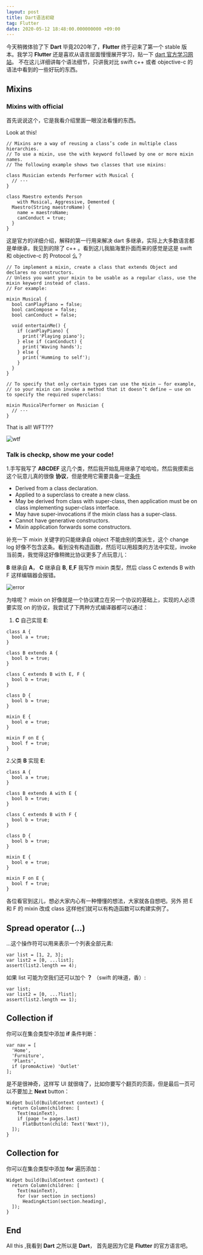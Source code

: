 ```yaml
---
layout: post
title: Dart语法初窥
tag: Flutter
date: 2020-05-12 18:48:00.000000000 +09:00
---
```


今天稍微体验了下 **Dart** 毕竟2020年了，**Flutter** 终于迎来了第一个 stable 版本。我学习 **Flutter** 还是喜欢从语言层面慢慢展开学习，贴一下 [dart 官方学习网站](https://dart.dev/guides)。
不在这儿详细讲每个语法细节，只讲我对比 swift c++ 或者 objective-c 的语法中看到的一些好玩的东西。

## Mixins
###  Mixins with official

首先说说这个，它是我看介绍里面一眼没法看懂的东西。

Look at this!

```
// Mixins are a way of reusing a class’s code in multiple class hierarchies.
// To use a mixin, use the with keyword followed by one or more mixin names. 
// The following example shows two classes that use mixins:

class Musician extends Performer with Musical {
  // ···
}

class Maestro extends Person
    with Musical, Aggressive, Demented {
  Maestro(String maestroName) {
    name = maestroName;
    canConduct = true;
  }
}

```

这是官方的详细介绍，解释的第一行用来解决 dart 多继承，实际上大多数语言都是单继承，我见到的除了 c++ 。看到这儿我脑海里扑面而来的感觉是这是 swift 和 objective-c 的 Protocol 么？

```
// To implement a mixin, create a class that extends Object and declares no constructors. 
// Unless you want your mixin to be usable as a regular class, use the mixin keyword instead of class. 
// For example:

mixin Musical {
  bool canPlayPiano = false;
  bool canCompose = false;
  bool canConduct = false;

  void entertainMe() {
    if (canPlayPiano) {
      print('Playing piano');
    } else if (canConduct) {
      print('Waving hands');
    } else {
      print('Humming to self');
    }
  }
}

// To specify that only certain types can use the mixin — for example, 
// so your mixin can invoke a method that it doesn’t define — use on to specify the required superclass:

mixin MusicalPerformer on Musician {
  // ···
}

```

That is all! WFT???

![wtf](../_res/common/wtf.jpg)

### Talk is checkp, show me your code!

1.手写我写了 **ABCDEF** 这几个类，然后我开始乱用继承了哈哈哈，然后我摸索出这个玩意儿真的很像 **协议**，但是使用它需要具备一定[条件](https://github.com/dart-lang/language/blob/master/accepted/2.1/super-mixins/feature-specification.md#dart-2-mixin-declarations)


- Derived from a class declaration.
- Applied to a superclass to create a new class.
- May be derived from class with super-class, then application must be on class implementing super-class interface.
- May have super-invocations if the mixin class has a super-class.
- Cannot have generative constructors.
- Mixin application forwards some constructors.

补充一下 mixin 关键字的只能继承自 object 不能由别的类派生，这个 change log 好像不包含这条。看到没有构造函数，然后可以用超类的方法中实现，invoke 当前类，我觉得这好像稍微比协议更多了点玩意儿：

**B** 继承自 **A**， **C** 继承自 **B**, **E**,**F** 我写作 mixin 类型，然后 class C extends B with F 这样编辑器会报错。

![error](../_res/dart/mixinError.png)

为啥呢？ mixin on 好像就是一个协议建立在另一个协议的基础上，实现的人必须要实现 on 的协议，我尝试了下两种方式编译器都可以通过：

1. **C** 自己实现 **E**:

```
class A {
  bool a = true;
}

class B extends A {
  bool b = true;
}

class C extends B with E, F {
  bool b = true;
}

class D {
  bool b = true;
}

mixin E {
  bool e = true;
}

mixin F on E {
  bool f = true;
}
```

2.父类 **B** 实现 **E**:
```
class A {
  bool a = true;
}

class B extends A with E {
  bool b = true;
}

class C extends B with F {
  bool b = true;
}

class D {
  bool b = true;
}

mixin E {
  bool e = true;
}

mixin F on E {
  bool f = true;
}

```

各位看官到这儿，想必大家内心有一种懵懂的想法，大家就各自想吧。另外 把 E 和 F 的 mixin 改成 class 这样他们就可以有构造函数可以构建实例了。

## Spread operator (...) 

...这个操作符可以用来表示一个列表全部元素:

```
var list = [1, 2, 3];
var list2 = [0, ...list];
assert(list2.length == 4);
```

如果 list 可能为空我们还可以加个 **？** （swift 的味道，香）:

```
var list;
var list2 = [0, ...?list];
assert(list2.length == 1);
```

## Collection if

你可以在集合类型中添加 **if** 条件判断：

```
var nav = [
  'Home',
  'Furniture',
  'Plants',
  if (promoActive) 'Outlet'
];
```

是不是很神奇，这样写 UI 就很嗨了，比如你要写个翻页的页面，但是最后一页可以不要加上 **Next** button：

```
Widget build(BuildContext context) {
  return Column(children: [
    Text(mainText),
    if (page != pages.last)
      FlatButton(child: Text('Next')),
  ]);
}
```

## Collection for

你可以在集合类型中添加 **for** 遍历添加：

```
Widget build(BuildContext context) {
  return Column(children: [
    Text(mainText),
    for (var section in sections)
      HeadingAction(section.heading),
  ]);
}
```

## End

All this ,我看到 **Dart** 之所以是 **Dart**， 首先是因为它是 **Flutter** 的官方语言吧。